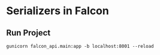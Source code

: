 # Serializers in Falcon

## Run Project
```
gunicorn falcon_api.main:app -b localhost:8001 --reload
```